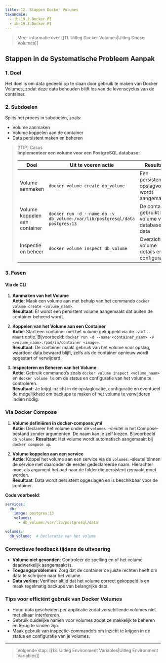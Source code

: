 ```yaml
---
title: 12. Stappen Docker Volumes
taxonomie:
  - ib-19.2.Docker.PI
  - ib-19.3.Docker.PI
---
```


> Meer informatie over [[11. Uitleg Docker Volumes|Uitleg Docker Volumes]]

## Stappen in de Systematische Probleem Aanpak

### 1. Doel
Het doel is om data gedeeld op te slaan door gebruik te maken van Docker Volumes, zodat deze data behouden blijft los van de levenscyclus van de container.

### 2. Subdoelen
Splits het proces in subdoelen, zoals:
  - Volume aanmaken
  - Volume koppelen aan de container
  - Data persistent maken en beheren

> [!TIP] Casus  
> **Implementeer een volume voor een PostgreSQL database:**  
> 
> | Doel                            | Uit te voeren actie                                 | Resultaat                               |  
> | ------------------------------- | --------------------------------------------------- | --------------------------------------- |  
> | Volume aanmaken                 | `docker volume create db_volume`                    | Een persistent opslagvolume wordt aangemaakt  |  
> | Volume koppelen aan container   | `docker run -d --name db -v db_volume:/var/lib/postgresql/data postgres:13` | De container gebruikt het volume voor database data |  
> | Inspectie en beheer             | `docker volume inspect db_volume`                  | Overzicht van volume details en configuratie   |  

### 3. Fasen
#### Via de CLI
1. **Aanmaken van het Volume**  
   **Actie**: Maak een volume aan met behulp van het commando `docker volume create <volume_naam>`.  
   **Resultaat**: Er wordt een persistent volume aangemaakt dat buiten de container beheerd wordt.

2. **Koppelen van het Volume aan een Container**  
   **Actie**: Start een container met het volume gekoppeld via de `-v` of `--mount` optie. Bijvoorbeeld: `docker run -d --name <container_naam> -v <volume_naam>:/pad/in/container <image>`.  
   **Resultaat**: De container maakt gebruik van het volume voor opslag, waardoor data bewaard blijft, zelfs als de container opnieuw wordt opgestart of verwijderd.

3. **Inspecteren en Beheren van het Volume**  
   **Actie**: Gebruik commando’s zoals `docker volume inspect <volume_naam>` en `docker volume ls` om de status en configuratie van het volume te controleren.  
   **Resultaat**: Je krijgt inzicht in de opslaglocatie, configuratie en eventueel de mogelijkheid om backups te maken of het volume te verwijderen indien nodig.

### Via Docker Compose
1. **Volume definiëren in docker-compose.yml**  
   **Actie**: Declareer het volume onder de `volumes:`-sleutel in het Compose-bestand zonder argumenten. De naam kan je zelf kiezen. Bijvoorbeeld `db_volume:` 
   **Resultaat**: Het volume wordt automatisch aangemaakt bij `docker compose up`.  

2. **Volume koppelen aan een service**  
   **Actie**: Koppel het volume aan een service via de `volumes:`-sleutel binnen de service met daaronder de eerder gedeclareerde naam. Hierachter moet als argument het pad naar de folder die persistent gemaakt moet worden.  
   **Resultaat**: Data wordt persistent opgeslagen en is beschikbaar voor de container.  

**Code voorbeeld**:  
```yaml
services:
  db:
    image: postgres:13
    volumes:
      - db_volume:/var/lib/postgresql/data

volumes:
  db_volume:  # Declaratie van het volume
```

### Correctieve feedback tijdens de uitvoering
- **Volume niet gevonden**: Controleer de spelling en of het volume daadwerkelijk aangemaakt is.
- **Toegangsproblemen**: Zorg dat de container de juiste rechten heeft om data te schrijven naar het volume.  
- **Data verlies**: Verifieer altijd dat het volume correct gekoppeld is en maak regelmatig backups van belangrijke data.

### Tips voor efficiënt gebruik van Docker Volumes
- Houd data gescheiden per applicatie zodat verschillende volumes niet met elkaar interfereren.
- Gebruik duidelijke namen voor volumes zodat ze makkelijk te beheren en terug te vinden zijn.
- Maak gebruik van inspectie-commando’s om inzicht te krijgen in de status en configuratie van je volumes.

---

> Volgende stap: [[13. Uitleg Environment Variables|Uitleg Environment Variables]]